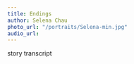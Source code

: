 ```yaml
---
title: Endings
author: Selena Chau
photo_url: "/portraits/Selena-min.jpg"
audio_url: 
---
```


story transcript